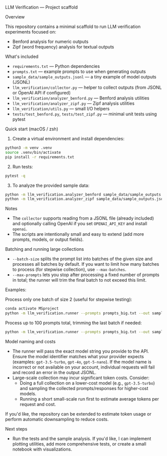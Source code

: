 LLM Verification — Project scaffold

Overview

This repository contains a minimal scaffold to run LLM verification experiments focused on:
- Benford analysis for numeric outputs
- Zipf (word frequency) analysis for textual outputs

What's included

- `requirements.txt` — Python dependencies
- `prompts.txt` — example prompts to use when generating outputs
- `sample_data/sample_outputs.jsonl` — a tiny example of model outputs (JSONL)
- `llm_verification/collector.py` — helper to collect outputs (from JSONL or OpenAI API if configured)
- `llm_verification/analyzer_benford.py` — Benford analysis utilities
- `llm_verification/analyzer_zipf.py` — Zipf analysis utilities
- `llm_verification/utils.py` — small I/O helpers
- `tests/test_benford.py`, `tests/test_zipf.py` — minimal unit tests using pytest

Quick start (macOS / zsh)

1. Create a virtual environment and install dependencies:

```bash
python3 -m venv .venv
source .venv/bin/activate
pip install -r requirements.txt
```

2. Run tests:

```bash
pytest -q
```

3. To analyze the provided sample data:

```bash
python -m llm_verification.analyzer_benford sample_data/sample_outputs.jsonl
python -m llm_verification.analyzer_zipf sample_data/sample_outputs.jsonl
```

Notes

- The `collector` supports reading from a JSONL file (already included) and optionally calling OpenAI if you set `OPENAI_API_KEY` and install `openai`.
- The scripts are intentionally small and easy to extend (add more prompts, models, or output fields).

Batching and running large collections

- `--batch-size` splits the prompt list into batches of the given size and processes all batches by default. If you want to limit how many batches to process (for stepwise collection), use `--max-batches`.
- `--max-prompts` lets you stop after processing a fixed number of prompts in total; the runner will trim the final batch to not exceed this limit.

Examples:

Process only one batch of size 2 (useful for stepwise testing):

```bash
conda activate MSproject
python -m llm_verification.runner --prompts prompts_big.txt --out sample_data/sample_outputs.jsonl --models gpt-3.5-turbo,gpt-4o,gpt-5-nano --n-per-prompt 1 --workers 2 --batch-size 2 --max-batches 1
```

Process up to 100 prompts total, trimming the last batch if needed:

```bash
python -m llm_verification.runner --prompts prompts_big.txt --out sample_data/sample_outputs.jsonl --models gpt-3.5-turbo --n-per-prompt 1 --workers 4 --batch-size 10 --max-prompts 100
```

Model naming and costs

- The runner will pass the exact model string you provide to the API. Ensure the model identifier matches what your provider expects (examples: `gpt-3.5-turbo`, `gpt-4o`, `gpt-5-nano`). If the model name is incorrect or not available on your account, individual requests will fail and record an error in the output JSONL.
- Large-scale collection may incur significant token costs. Consider:
	- Doing a full collection on a lower-cost model (e.g., `gpt-3.5-turbo`) and sampling the collected prompts/responses for higher-cost models.
	- Running a short small-scale run first to estimate average tokens per request and cost.

If you'd like, the repository can be extended to estimate token usage or perform automatic downsampling to reduce costs.

Next steps

- Run the tests and the sample analysis. If you'd like, I can implement plotting utilities, add more comprehensive tests, or create a small notebook with visualizations.
